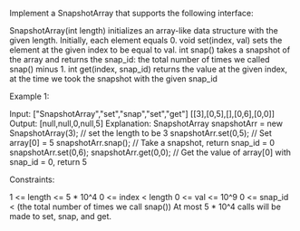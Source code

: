 Implement a SnapshotArray that supports the following interface:


SnapshotArray(int length) initializes an array-like data structure with the
given length. Initially, each element equals 0.
void set(index, val) sets the element at the given index to be equal to
val.
int snap() takes a snapshot of the array and returns the snap_id: the total
number of times we called snap() minus 1.
int get(index, snap_id) returns the value at the given index, at the time we
took the snapshot with the given snap_id



Example 1:


Input: ["SnapshotArray","set","snap","set","get"]
[[3],[0,5],[],[0,6],[0,0]]
Output: [null,null,0,null,5]
Explanation: 
SnapshotArray snapshotArr = new SnapshotArray(3); // set the length to be 3
snapshotArr.set(0,5);  // Set array[0] = 5
snapshotArr.snap();  // Take a snapshot, return snap_id = 0
snapshotArr.set(0,6);
snapshotArr.get(0,0);  // Get the value of array[0] with snap_id = 0, return
5


Constraints:


1 <= length <= 5 * 10^4
0 <= index < length
0 <= val <= 10^9
0 <= snap_id < (the total number of times we call snap())
At most 5 * 10^4 calls will be made to set, snap, and get.





